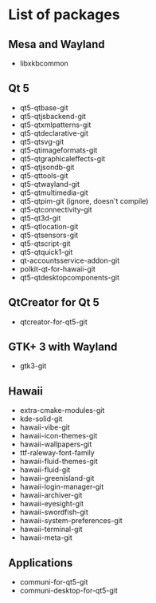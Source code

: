 # List of packages

## Mesa and Wayland

* libxkbcommon

## Qt 5

* qt5-qtbase-git
* qt5-qtjsbackend-git
* qt5-qtxmlpatterns-git
* qt5-qtdeclarative-git
* qt5-qtsvg-git
* qt5-qtimageformats-git
* qt5-qtgraphicaleffects-git
* qt5-qtjsondb-git
* qt5-qttools-git
* qt5-qtwayland-git
* qt5-qtmultimedia-git
* qt5-qtpim-git (ignore, doesn't compile)
* qt5-qtconnectivity-git
* qt5-qt3d-git
* qt5-qtlocation-git
* qt5-qtsensors-git
* qt5-qtscript-git
* qt5-qtquick1-git
* qt-accountsservice-addon-git
* polkit-qt-for-hawaii-git
* qt5-qtdesktopcomponents-git

## QtCreator for Qt 5

* qtcreator-for-qt5-git

## GTK+ 3 with Wayland

* gtk3-git

## Hawaii

* extra-cmake-modules-git
* kde-solid-git
* hawaii-vibe-git
* hawaii-icon-themes-git
* hawaii-wallpapers-git
* ttf-raleway-font-family
* hawaii-fluid-themes-git
* hawaii-fluid-git
* hawaii-greenisland-git
* hawaii-login-manager-git
* hawaii-archiver-git
* hawaii-eyesight-git
* hawaii-swordfish-git
* hawaii-system-preferences-git
* hawaii-terminal-git
* hawaii-meta-git

## Applications

* communi-for-qt5-git
* communi-desktop-for-qt5-git
